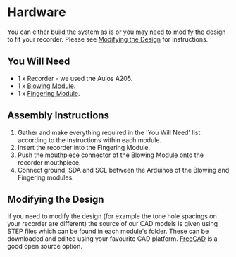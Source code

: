# Hardware
You can either build the system as is or you may need to modify the design to fit your recorder. Please see [Modifying the Design](#modifying-the-design) for instructions.

## You Will Need

- 1 x Recorder - we used the Aulos A205.
- 1 x [Blowing Module](Blowing%20Module).
- 1 x [Fingering Module](Fingering%20Module).

## Assembly Instructions
1. Gather and make everything required in the 'You Will Need' list according to the instructions within each module.
2. Insert the recorder into the Fingering Module.
3. Push the mouthpiece connector of the Blowing Module onto the recorder mouthpiece.
4. Connect ground, SDA and SCL between the Arduinos of the Blowing and Fingering modules.

## Modifying the Design
If you need to modify the design (for example the tone hole spacings on your recorder are different) the source of our CAD models is given using STEP files which can be found in each module's folder. These can be downloaded and edited using your favourite CAD platform. [FreeCAD](https://www.freecadweb.org/index.php) is a good open source option.
